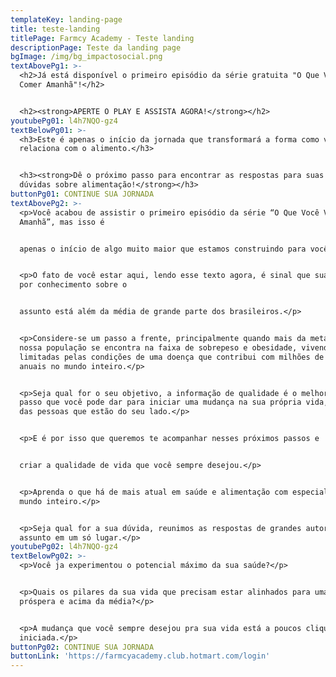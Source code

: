 ```yaml
---
templateKey: landing-page
title: teste-landing
titlePage: Farmcy Academy - Teste landing
descriptionPage: Teste da landing page
bgImage: /img/bg_impactosocial.png
textAbovePg1: >-
  <h2>Já está disponível o primeiro episódio da série gratuita "O Que Você Vai
  Comer Amanhã"!</h2>


  <h2><strong>APERTE O PLAY E ASSISTA AGORA!</strong></h2>
youtubePg01: l4h7NQO-gz4
textBelowPg01: >-
  <h3>Este é apenas o início da jornada que transformará a forma como você se
  relaciona com o alimento.</h3>


  <h3><strong>Dê o próximo passo para encontrar as respostas para suas maiores
  dúvidas sobre alimentação!</strong></h3>
buttonPg01: CONTINUE SUA JORNADA
textAbovePg2: >-
  <p>Você acabou de assistir o primeiro episódio da série “O Que Você Vai Comer
  Amanhã”, mas isso é


  apenas o início de algo muito maior que estamos construindo para você.</p>


  <p>O fato de você estar aqui, lendo esse texto agora, é sinal que sua busca
  por conhecimento sobre o


  assunto está além da média de grande parte dos brasileiros.</p>


  <p>Considere-se um passo a frente, principalmente quando mais da metade da
  nossa população se encontra na faixa de sobrepeso e obesidade, vivendo rotinas
  limitadas pelas condições de uma doença que contribui com milhões de mortes
  anuais no mundo inteiro.</p>


  <p>Seja qual for o seu objetivo, a informação de qualidade é o melhor primeiro
  passo que você pode dar para iniciar uma mudança na sua própria vida, ou na
  das pessoas que estão do seu lado.</p>


  <p>E é por isso que queremos te acompanhar nesses próximos passos e


  criar a qualidade de vida que você sempre desejou.</p>


  <p>Aprenda o que há de mais atual em saúde e alimentação com especialistas do
  mundo inteiro.</p>


  <p>Seja qual for a sua dúvida, reunimos as respostas de grandes autoridades no
  assunto em um só lugar.</p>
youtubePg02: l4h7NQO-gz4
textBelowPg02: >-
  <p>Você ja experimentou o potencial máximo da sua saúde?</p>


  <p>Quais os pilares da sua vida que precisam estar alinhados para uma saúde
  próspera e acima da média?</p>


  <p>A mudança que você sempre desejou pra sua vida está a poucos cliques de ser
  iniciada.</p>
buttonPg02: CONTINUE SUA JORNADA
buttonLink: 'https://farmcyacademy.club.hotmart.com/login'
---
```


